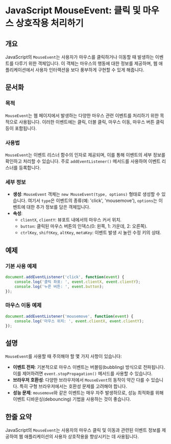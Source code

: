 <!--
Meta Description: # JavaScript MouseEvent: 클릭 및 마우스 상호작용 처리하기 ## 개요 JavaScript의 `MouseEvent`는 사용자가 마우스를 클릭하거나 이동할 때 발생하는 이벤트를 다루기 위한 객체입니다. 이 객체는 마우스의 행동에 대한 정보를 제공하며, ...
Meta Keywords: 마우스, mouseevent, event, 이벤트, 있습니다
-->

# JavaScript MouseEvent: 클릭 및 마우스 상호작용 처리하기

## 개요
JavaScript의 `MouseEvent`는 사용자가 마우스를 클릭하거나 이동할 때 발생하는 이벤트를 다루기 위한 객체입니다. 이 객체는 마우스의 행동에 대한 정보를 제공하며, 웹 애플리케이션에서 사용자 인터랙션을 보다 풍부하게 구현할 수 있게 해줍니다.

## 문서화
### 목적
`MouseEvent`는 웹 페이지에서 발생하는 다양한 마우스 관련 이벤트를 처리하기 위한 목적으로 사용됩니다. 이러한 이벤트에는 클릭, 더블 클릭, 마우스 이동, 마우스 버튼 클릭 등이 포함됩니다.

### 사용법
`MouseEvent`는 이벤트 리스너 함수의 인자로 제공되며, 이를 통해 이벤트의 세부 정보를 확인하고 처리할 수 있습니다. 주로 `addEventListener()` 메서드를 사용하여 이벤트 리스너를 등록합니다.

### 세부 정보
- **생성**: `MouseEvent` 객체는 `new MouseEvent(type, options)` 형태로 생성할 수 있습니다. 여기서 `type`은 이벤트의 종류(예: 'click', 'mousemove'), `options`는 이벤트에 대한 추가 정보를 담은 객체입니다.
- **속성**:
  - `clientX`, `clientY`: 뷰포트 내에서의 마우스 커서 위치.
  - `button`: 클릭된 마우스 버튼의 인덱스(0: 왼쪽, 1: 가운데, 2: 오른쪽).
  - `ctrlKey`, `shiftKey`, `altKey`, `metaKey`: 이벤트 발생 시 눌린 수정 키의 상태.

## 예제
### 기본 사용 예제
```javascript
document.addEventListener('click', function(event) {
    console.log('클릭 좌표: ', event.clientX, event.clientY);
    console.log('누른 버튼: ', event.button);
});
```

### 마우스 이동 예제
```javascript
document.addEventListener('mousemove', function(event) {
    console.log('마우스 위치: ', event.clientX, event.clientY);
});
```

## 설명
`MouseEvent`를 사용할 때 주의해야 할 몇 가지 사항이 있습니다:

- **이벤트 전파**: 기본적으로 마우스 이벤트는 버블링(bubbling) 방식으로 전파됩니다. 이를 제어하려면 `event.stopPropagation()` 메서드를 사용할 수 있습니다.
- **브라우저 호환성**: 다양한 브라우저에서 `MouseEvent`의 동작이 약간 다를 수 있습니다. 특히 구형 브라우저에서는 호환성 문제를 고려해야 합니다.
- **성능 문제**: `mousemove`와 같은 이벤트는 매우 자주 발생하므로, 성능 최적화를 위해 이벤트 디바운싱(debouncing) 기법을 사용하는 것이 좋습니다.

## 한줄 요약
JavaScript의 `MouseEvent`는 사용자의 마우스 클릭 및 이동과 관련된 이벤트 정보를 제공하여 웹 애플리케이션의 사용자 상호작용을 향상시키는 데 사용됩니다.